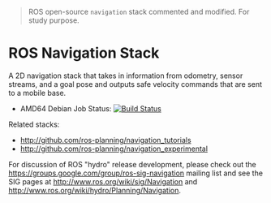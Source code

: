 > ROS open-source `navigation` stack commented and modified. For study purpose.


ROS Navigation Stack
====================

A 2D navigation stack that takes in information from odometry, sensor
streams, and a goal pose and outputs safe velocity commands that are sent
to a mobile base.

 * AMD64 Debian Job Status: [![Build Status](http://build.ros.org/buildStatus/icon?job=Ibin_uT64__navigation__ubuntu_trusty_amd64__binary)](http://build.ros.org/view/Ibin_uT64/job/Ibin_uT64__navigation__ubuntu_trusty_amd64__binary/)

Related stacks:

 * http://github.com/ros-planning/navigation_tutorials
 * http://github.com/ros-planning/navigation_experimental

For discussion of ROS "hydro" release development, please check out the 
https://groups.google.com/group/ros-sig-navigation mailing list and see
the SIG pages at http://www.ros.org/wiki/sig/Navigation and
http://www.ros.org/wiki/hydro/Planning/Navigation. 
